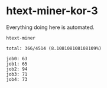 # htext-miner-kor-3

Everything doing here is automated.

```
htext-miner

total: 366/4514 (8.108108108108109%)

job0: 63
job1: 65
job2: 94
job3: 71
job4: 73
```
